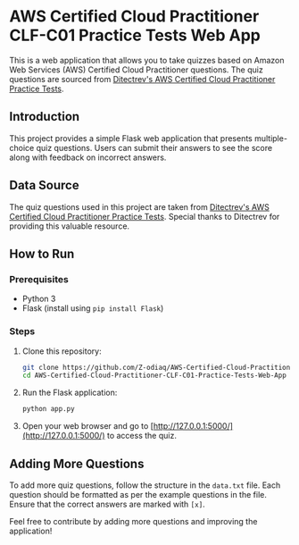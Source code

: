# AWS Certified Cloud Practitioner CLF-C01 Practice Tests Web App

This is a web application that allows you to take quizzes based on Amazon Web Services (AWS) Certified Cloud Practitioner questions. The quiz questions are sourced from [Ditectrev's AWS Certified Cloud Practitioner Practice Tests](https://github.com/Ditectrev/Amazon-Web-Services-AWS-Certified-Cloud-Practitioner-CLF-C01-Practice-Tests-Exams-Questions-Answers).

## Introduction

This project provides a simple Flask web application that presents multiple-choice quiz questions. Users can submit their answers to see the score along with feedback on incorrect answers.

## Data Source

The quiz questions used in this project are taken from [Ditectrev's AWS Certified Cloud Practitioner Practice Tests](https://github.com/Ditectrev/Amazon-Web-Services-AWS-Certified-Cloud-Practitioner-CLF-C01-Practice-Tests-Exams-Questions-Answers). Special thanks to Ditectrev for providing this valuable resource.

## How to Run

### Prerequisites

- Python 3
- Flask (install using `pip install Flask`)

### Steps

1. Clone this repository:

    ```bash
    git clone https://github.com/Z-odiaq/AWS-Certified-Cloud-Practitioner-CLF-C01-Practice-Tests-Web-App.git
    cd AWS-Certified-Cloud-Practitioner-CLF-C01-Practice-Tests-Web-App
    ```

2. Run the Flask application:

    ```bash
    python app.py
    ```

3. Open your web browser and go to [http://127.0.0.1:5000/](http://127.0.0.1:5000/) to access the quiz.

## Adding More Questions

To add more quiz questions, follow the structure in the `data.txt` file. Each question should be formatted as per the example questions in the file. Ensure that the correct answers are marked with `[x]`.

Feel free to contribute by adding more questions and improving the application!

